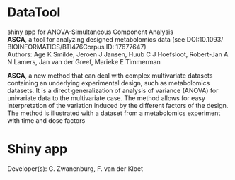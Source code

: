 # DataTool
shiny app for ANOVA-Simultaneous Component Analysis  
**ASCA**, a tool for analyzing designed metabolomics data (see DOI:10.1093/  BIOINFORMATICS/BTI476Corpus ID: 17677647)  
Authors: Age K Smilde, Jeroen J Jansen, Huub C J Hoefsloot, Robert-Jan A N Lamers, Jan van der Greef, Marieke E Timmerman

**ASCA**, a new method that can deal with complex multivariate datasets containing an underlying experimental design, such as metabolomics datasets. It is a direct generalization of analysis of variance (ANOVA) for univariate data to the multivariate case. The method allows for easy interpretation of the variation induced by the different factors of the design. The method is illustrated with a dataset from a metabolomics experiment with time and dose factors

# Shiny app
Developer(s): G. Zwanenburg, F. van der Kloet

